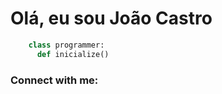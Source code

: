 # Olá, eu sou João Castro 


```python
    class programmer:
      def inicialize()
```

<p align="left">
    <h3 align="left">Connect with me:</h3>
    <a href="https://linkedin.com/in/joaocastro125" target="_blank"><img align="center" src="https://github.com/marcodotcastro/joaocasro0429</a>
   
   
---
